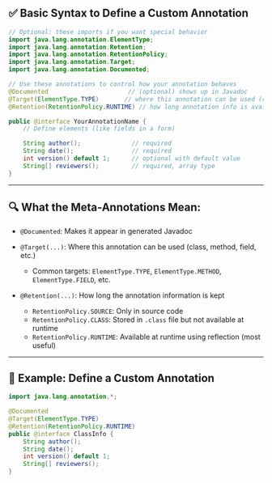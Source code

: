 ## ✅ Basic Syntax to Define a Custom Annotation

```java
// Optional: these imports if you want special behavior
import java.lang.annotation.ElementType;
import java.lang.annotation.Retention;
import java.lang.annotation.RetentionPolicy;
import java.lang.annotation.Target;
import java.lang.annotation.Documented;

// Use these annotations to control how your annotation behaves
@Documented                      // (optional) shows up in Javadoc
@Target(ElementType.TYPE)       // where this annotation can be used (class, method, etc.)
@Retention(RetentionPolicy.RUNTIME) // how long annotation info is available (e.g., at runtime)

public @interface YourAnnotationName {
    // Define elements (like fields in a form)

    String author();              // required
    String date();                // required
    int version() default 1;      // optional with default value
    String[] reviewers();         // required, array type
}
```

---

## 🔍 What the Meta-Annotations Mean:

* `@Documented`: Makes it appear in generated Javadoc
* `@Target(...)`: Where this annotation can be used (class, method, field, etc.)

  * Common targets: `ElementType.TYPE`, `ElementType.METHOD`, `ElementType.FIELD`, etc.
* `@Retention(...)`: How long the annotation information is kept

  * `RetentionPolicy.SOURCE`: Only in source code
  * `RetentionPolicy.CLASS`: Stored in `.class` file but not available at runtime
  * `RetentionPolicy.RUNTIME`: Available at runtime using reflection (most useful)

---

## 🧪 Example: Define a Custom Annotation

```java
import java.lang.annotation.*;

@Documented
@Target(ElementType.TYPE)
@Retention(RetentionPolicy.RUNTIME)
public @interface ClassInfo {
    String author();
    String date();
    int version() default 1;
    String[] reviewers();
}
```
